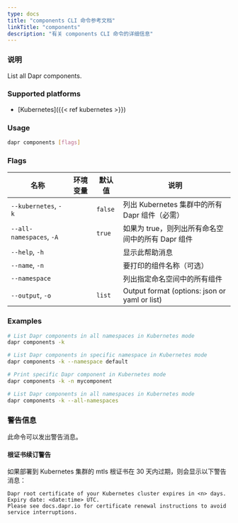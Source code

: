 ```yaml
---
type: docs
title: "components CLI 命令参考文档"
linkTitle: "components"
description: "有关 components CLI 命令的详细信息"
---
```


### 说明

List all Dapr components.

### Supported platforms

- [Kubernetes]({{< ref kubernetes >}})

### Usage

```bash
dapr components [flags]
```

### Flags


| 名称                       | 环境变量 | 默认值     | 说明                                            |
| ------------------------ | ---- | ------- | --------------------------------------------- |
| `--kubernetes`, `-k`     |      | `false` | 列出 Kubernetes 集群中的所有 Dapr 组件（必需）              |
| `--all-namespaces`, `-A` |      | `true`  | 如果为 true，则列出所有命名空间中的所有 Dapr 组件                |
| `--help`, `-h`           |      |         | 显示此帮助消息                                       |
| `--name`, `-n`           |      |         | 要打印的组件名称（可选）                                  |
| `--namespace`            |      |         | 列出指定命名空间中的所有组件                                |
| `--output`, `-o`         |      | `list`  | Output format (options: json or yaml or list) |

### Examples

```bash
# List Dapr components in all namespaces in Kubernetes mode
dapr components -k

# List Dapr components in specific namespace in Kubernetes mode
dapr components -k --namespace default

# Print specific Dapr component in Kubernetes mode
dapr components -k -n mycomponent

# List Dapr components in all namespaces in Kubernetes mode
dapr components -k --all-namespaces
```

### 警告信息
此命令可以发出警告消息。

#### 根证书续订警告
如果部署到 Kubernetes 集群的 mtls 根证书在 30 天内过期，则会显示以下警告消息：

```
Dapr root certificate of your Kubernetes cluster expires in <n> days. Expiry date: <date:time> UTC. 
Please see docs.dapr.io for certificate renewal instructions to avoid service interruptions.
```